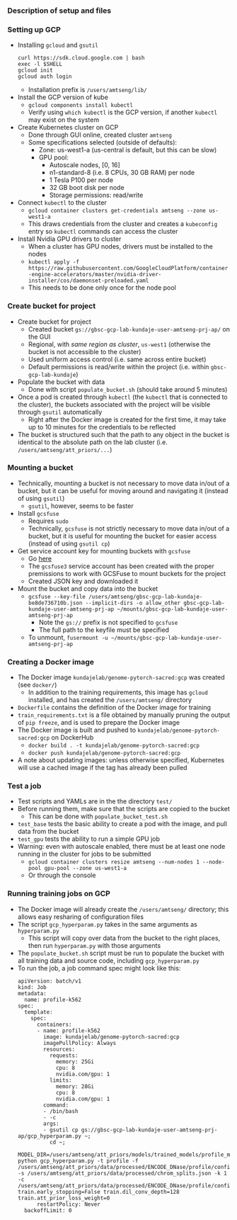 ### Description of setup and files

### Setting up GCP
- Installing `gcloud` and `gsutil`
	```
	curl https://sdk.cloud.google.com | bash
	exec -l $SHELL
	gcloud init
	gcloud auth login
	```
	- Installation prefix is `/users/amtseng/lib/`
- Install the GCP version of kube
	- `gcloud components install kubectl`
	- Verify using `which kubectl` is the GCP version, if another `kubectl` may exist on the system
- Create Kubernetes cluster on GCP
	- Done through GUI online, created cluster `amtseng`
	- Some specifications selected (outside of defaults):
		- Zone: us-west1-a (us-central is default, but this can be slow)
		- GPU pool:
			- Autoscale nodes, [0, 16]
			- n1-standard-8 (i.e. 8 CPUs, 30 GB RAM) per node
			- 1 Tesla P100 per node
			- 32 GB boot disk per node
			- Storage permissions: read/write
- Connect `kubectl` to the cluster
	- `gcloud container clusters get-credentials amtseng --zone us-west1-a`
	- This draws credentials from the cluster and creates a `kubeconfig` entry so `kubectl` commands can access the cluster
- Install Nvidia GPU drivers to cluster
	- When a cluster has GPU nodes, drivers must be installed to the nodes
	- `kubectl apply -f https://raw.githubusercontent.com/GoogleCloudPlatform/container-engine-accelerators/master/nvidia-driver-installer/cos/daemonset-preloaded.yaml`
	- This needs to be done only once for the node pool

### Create bucket for project
- Create bucket for project
	- Created bucket `gs://gbsc-gcp-lab-kundaje-user-amtseng-prj-ap/` on the GUI
	- Regional, with _same region as cluster_, `us-west1` (otherwise the bucket is not accessible to the cluster)
	- Used uniform access control (i.e. same across entire bucket)
	- Default permissions is read/write within the project (i.e. within `gbsc-gcp-lab-kundaje`)
- Populate the bucket with data
	- Done with script `populate_bucket.sh` (should take around 5 minutes)
- Once a pod is created through `kubectl` (the `kubectl` that is connected to the cluster), the buckets associated with the project will be visible through `gsutil` automatically
	- Right after the Docker image is created for the first time, it may take up to 10 minutes for the credentials to be reflected
- The bucket is structured such that the path to any object in the bucket is identical to the absolute path on the lab cluster (i.e. `/users/amtseng/att_priors/...`)

### Mounting a bucket
- Technically, mounting a bucket is not necessary to move data in/out of a bucket, but it can be useful for moving around and navigating it (instead of using `gsutil`)
	- `gsutil`, however, seems to be faster
- Install `gcsfuse`
	- Requires `sudo`
	- Technically, `gcsfuse` is not strictly necessary to move data in/out of a bucket, but it is useful for mounting the bucket for easier access (instead of using `gsutil cp`)
- Get service account key for mounting buckets with `gcsfuse`
	- Go [here](https://console.cloud.google.com/iam-admin/serviceaccounts?project=gbsc-gcp-lab-kundaje)
	- The `gcsfuse3` service account has been created with the proper premissions to work with GCSFuse to mount buckets for the project
	- Created JSON key and downloaded it
- Mount the bucket and copy data into the bucket
	- `gcsfuse --key-file /users/amtseng/gbsc-gcp-lab-kundaje-be8de736710b.json --implicit-dirs -o allow_other gbsc-gcp-lab-kundaje-user-amtseng-prj-ap ~/mounts/gbsc-gcp-lab-kundaje-user-amtseng-prj-ap`
		- Note the `gs://` prefix is not specified to `gcsfuse`
		- The full path to the keyfile must be specified
	- To unmount, `fusermount -u ~/mounts/gbsc-gcp-lab-kundaje-user-amtseng-prj-ap`

### Creating a Docker image
- The Docker image `kundajelab/genome-pytorch-sacred:gcp` was created (see `docker/`)
	- In addition to the training requirements, this image has `gcloud` installed, and has created the `/users/amtseng/` directory
- `Dockerfile` contains the definition of the Docker image for training
- `train_requirements.txt` is a file obtained by manually pruning the output of `pip freeze`, and is used to prepare the Docker image
- The Docker image is built and pushed to `kundajelab/genome-pytorch-sacred:gcp` on DockerHub
	- `docker build . -t kundajelab/genome-pytorch-sacred:gcp`
	- `docker push kundajelab/genome-pytorch-sacred:gcp`
- A note about updating images: unless otherwise specified, Kubernetes will use a cached image if the tag has already been pulled

### Test a job
- Test scripts and YAMLs are in the the directory `test/`
- Before running them, make sure that the scripts are copied to the bucket
	- This can be done with `populate_bucket_test.sh`
- `test_base` tests the basic ability to create a pod with the image, and pull data from the bucket
- `test_gpu` tests the ability to run a simple GPU job
- Warning: even with autoscale enabled, there must be at least one node running in the cluster for jobs to be submitted
	- `gcloud container clusters resize amtseng --num-nodes 1 --node-pool gpu-pool --zone us-west1-a`
	- Or through the console

### Running training jobs on GCP
- The Docker image will already create the `/users/amtseng/` directory; this allows easy resharing of configuration files
- The script `gcp_hyperparam.py` takes in the same arguments as `hyperparam.py`
	- This script will copy over data from the bucket to the right places, then run `hyperparam.py` with those arguments
- The `populate_bucket.sh` script must be run to populate the bucket with all training data and source code, including `gcp_hyperparam.py`
- To run the job, a job command spec might look like this:
	```
	apiVersion: batch/v1
	kind: Job
	metadata:
	  name: profile-k562
	spec:
	  template:
	    spec:
	      containers:
	      - name: profile-k562
	        image: kundajelab/genome-pytorch-sacred:gcp
	        imagePullPolicy: Always
	        resources:
	          requests:
	            memory: 25Gi
	            cpu: 8
	            nvidia.com/gpu: 1
	          limits:
	            memory: 28Gi
	            cpu: 8
	            nvidia.com/gpu: 1
	        command:
	        - /bin/bash
	        - -c
	        args:
	        - gsutil cp gs://gbsc-gcp-lab-kundaje-user-amtseng-prj-ap/gcp_hyperparam.py ~;
	          cd ~;
	          MODEL_DIR=/users/amtseng/att_priors/models/trained_models/profile_models/K562 python gcp_hyperparam.py -t profile -f /users/amtseng/att_priors/data/processed/ENCODE_DNase/profile/config/K562/K562_training_paths.json -s /users/amtseng/att_priors/data/processed/chrom_splits.json -k 1 -c /users/amtseng/att_priors/data/processed/ENCODE_DNase/profile/config/K562/K562_config.json train.early_stopping=False train.dil_conv_depth=128 train.att_prior_loss_weight=0
	      restartPolicy: Never
	  backoffLimit: 0
	```
